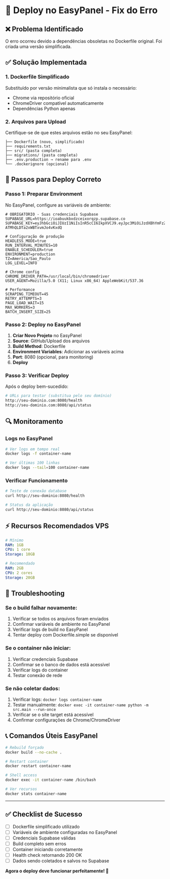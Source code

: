 # 🚀 Deploy no EasyPanel - Fix do Erro

## ❌ Problema Identificado
O erro ocorreu devido a dependências obsoletas no Dockerfile original. Foi criada uma versão simplificada.

## ✅ Solução Implementada

### 1. **Dockerfile Simplificado**
Substituído por versão minimalista que só instala o necessário:
- Chrome via repositório oficial
- ChromeDriver compatível automaticamente
- Dependências Python apenas

### 2. **Arquivos para Upload**
Certifique-se de que estes arquivos estão no seu EasyPanel:

```
├── Dockerfile (novo, simplificado)
├── requirements.txt
├── src/ (pasta completa)
├── migrations/ (pasta completa)
├── .env.production → rename para .env
└── .dockerignore (opcional)
```

## 🔧 Passos para Deploy Correto

### **Passo 1: Preparar Environment**
No EasyPanel, configure as variáveis de ambiente:

```env
# OBRIGATÓRIO - Suas credenciais Supabase
SUPABASE_URL=https://ioabuukbxdzceixorqzp.supabase.co
SUPABASE_KEY=eyJhbGciOiJIUzI1NiIsInR5cCI6IkpXVCJ9.eyJpc3MiOiJzdXBhYmFzZSIsInJlZiI6ImlvYWJ1dWtieGR6Y2VpeG9ycXpwIiwicm9sZSI6ImFub24iLCJpYXQiOjE3NTg2ODAzODksImV4cCI6MjA3NDI1NjM4OX0.N38uSuPcuj60gpsWv-ATMhQLDTa2xWBTxvmJo4vKxdQ

# Configuração de produção
HEADLESS_MODE=true
RUN_INTERVAL_MINUTES=10
ENABLE_SCHEDULER=true
ENVIRONMENT=production
TZ=America/Sao_Paulo
LOG_LEVEL=INFO

# Chrome config
CHROME_DRIVER_PATH=/usr/local/bin/chromedriver
USER_AGENT=Mozilla/5.0 (X11; Linux x86_64) AppleWebKit/537.36

# Performance
SCRAPING_TIMEOUT=45
RETRY_ATTEMPTS=3
PAGE_LOAD_WAIT=15
MAX_WORKERS=3
BATCH_INSERT_SIZE=25
```

### **Passo 2: Deploy no EasyPanel**

1. **Criar Novo Projeto** no EasyPanel
2. **Source**: GitHub/Upload dos arquivos
3. **Build Method**: Dockerfile
4. **Environment Variables**: Adicionar as variáveis acima
5. **Port**: 8080 (opcional, para monitoring)
6. **Deploy**

### **Passo 3: Verificar Deploy**

Após o deploy bem-sucedido:

```bash
# URLs para testar (substitua pelo seu domínio)
http://seu-dominio.com:8080/health
http://seu-dominio.com:8080/api/status
```

## 🔍 Monitoramento

### **Logs no EasyPanel**
```bash
# Ver logs em tempo real
docker logs -f container-name

# Ver últimas 100 linhas
docker logs --tail=100 container-name
```

### **Verificar Funcionamento**
```bash
# Teste de conexão database
curl http://seu-dominio:8080/health

# Status da aplicação
curl http://seu-dominio:8080/api/status
```

## ⚡ Recursos Recomendados VPS

```yaml
# Mínimo
RAM: 1GB
CPU: 1 core
Storage: 10GB

# Recomendado
RAM: 2GB
CPU: 2 cores
Storage: 20GB
```

## 🛟 Troubleshooting

### **Se o build falhar novamente:**
1. Verificar se todos os arquivos foram enviados
2. Confirmar variáveis de ambiente no EasyPanel
3. Verificar logs de build no EasyPanel
4. Tentar deploy com Dockerfile.simple se disponível

### **Se o container não iniciar:**
1. Verificar credenciais Supabase
2. Confirmar se o banco de dados está acessível
3. Verificar logs do container
4. Testar conexão de rede

### **Se não coletar dados:**
1. Verificar logs: `docker logs container-name`
2. Testar manualmente: `docker exec -it container-name python -m src.main --run-once`
3. Verificar se o site target está acessível
4. Confirmar configurações de Chrome/ChromeDriver

## 📞 Comandos Úteis EasyPanel

```bash
# Rebuild forçado
docker build --no-cache .

# Restart container
docker restart container-name

# Shell access
docker exec -it container-name /bin/bash

# Ver recursos
docker stats container-name
```

---

## ✅ Checklist de Sucesso

- [ ] Dockerfile simplificado utilizado
- [ ] Variáveis de ambiente configuradas no EasyPanel
- [ ] Credenciais Supabase válidas
- [ ] Build completo sem erros
- [ ] Container iniciando corretamente
- [ ] Health check retornando 200 OK
- [ ] Dados sendo coletados e salvos no Supabase

**Agora o deploy deve funcionar perfeitamente! 🎉**
